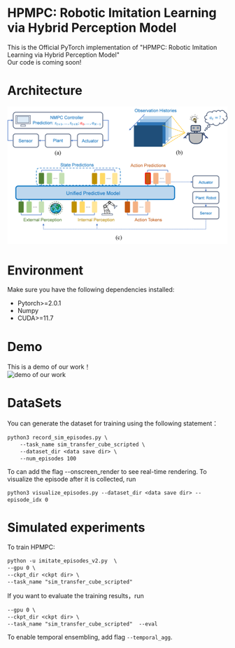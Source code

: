 # HPMPC: Robotic Imitation Learning via Hybrid Perception Model
This is the Official PyTorch implementation of "HPMPC: Robotic Imitation Learning via Hybrid Perception Model"  
Our code is coming soon!  
# Architecture 
![image](https://github.com/YouShiqwa/HPMPC/blob/main/pic/1.png)
# Environment
Make sure you have the following dependencies installed:
* Pytorch>=2.0.1
* Numpy
* CUDA>=11.7
# Demo
This is a demo of our work！  
![demo of our work](https://github.com/YouShiqwa/HPMPC/blob/main/video_gif.gif)
# DataSets
You can generate the dataset for training using the following statement：  
```
python3 record_sim_episodes.py \
    --task_name sim_transfer_cube_scripted \
    --dataset_dir <data save dir> \
    --num_episodes 100
```
To can add the flag --onscreen_render to see real-time rendering. To visualize the episode after it is collected, run  
```
python3 visualize_episodes.py --dataset_dir <data save dir> --episode_idx 0
```
# Simulated experiments
To train HPMPC:  
```
python -u imitate_episodes_v2.py  \
--gpu 0 \
--ckpt_dir <ckpt dir> \
--task_name "sim_transfer_cube_scripted" 
```
If you want to evaluate the training results，run  
```
--gpu 0 \
--ckpt_dir <ckpt dir> \
--task_name "sim_transfer_cube_scripted"  --eval
```
To enable temporal ensembling, add flag ```--temporal_agg```.




